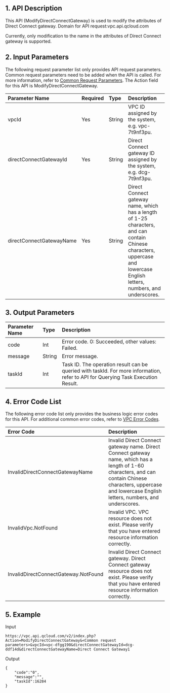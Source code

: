 ## 1. API Description

This API (ModifyDirectConnectGateway) is used to modify the attributes of Direct Connect gateway.
Domain for API request:vpc.api.qcloud.com

Currently, only modification to the name in the attributes of Direct Connect gateway is supported.

## 2. Input Parameters

The following request parameter list only provides API request parameters. Common request parameters need to be added when the API is called. For more information, refer to [Common Request Parameters](https://intl.cloud.tencent.com/doc/api/372/4153). The Action field for this API is ModifyDirectConnectGateway.

| Parameter Name           | Required | Type   | Description                                                  |
| :----------------------- | :------- | :----- | :----------------------------------------------------------- |
| vpcId                    | Yes      | String | VPC ID assigned by the system, e.g. vpc-7t9nf3pu.            |
| directConnectGatewayId   | Yes      | String | Direct Connect gateway ID assigned by the system, e.g. dcg-7t9nf3pu. |
| directConnectGatewayName | Yes      | String | Direct Connect gateway name, which has a length of 1-25 characters, and can contain Chinese characters, uppercase and lowercase English letters, numbers, and underscores. |

## 3. Output Parameters

| Parameter Name | Type   | Description                                                  |
| :------------- | :----- | :----------------------------------------------------------- |
| code           | Int    | Error code. 0: Succeeded, other values: Failed.              |
| message        | String | Error message.                                               |
| taskId         | Int    | Task ID. The operation result can be queried with taskId. For more information, refer to API for Querying Task Execution Result. |

## 4. Error Code List

The following error code list only provides the business logic error codes for this API. For additional common error codes, refer to [VPC Error Codes](https://intl.cloud.tencent.com/doc/api/245/4924).

| Error Code                           | Description                                                  |
| :----------------------------------- | :----------------------------------------------------------- |
| InvalidDirectConnectGatewayName      | Invalid Direct Connect gateway name. Direct Connect gateway name, which has a length of 1-60 characters, and can contain Chinese characters, uppercase and lowercase English letters, numbers, and underscores. |
| InvalidVpc.NotFound                  | Invalid VPC. VPC resource does not exist. Please verify that you have entered resource information correctly. |
| InvalidDirectConnectGateway.NotFound | Invalid Direct Connect gateway. Direct Connect gateway resource does not exist. Please verify that you have entered resource information correctly. |

## 5. Example

Input



```
https://vpc.api.qcloud.com/v2/index.php?Action=ModifyDirectConnectGateway&<Common request parameters>&vpcId=vpc-dfgg190&directConnectGatewayId=dcg-ddf14d&directConnectGatewayName=Direct Connect Gateway1
```


Output

```
{
    "code":"0",
    "message":"",
    "taskId":16284
}
```

